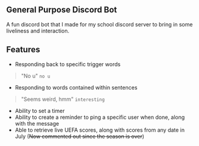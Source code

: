 ## General Purpose Discord Bot
A fun discord bot that I made for my school discord server to bring in some liveliness and interaction. 

## Features
- Responding back to specific trigger words
> "No u" `no u`
- Responding to words contained within sentences
> "Seems weird, hmm" `interesting`
- Ability to set a timer
- Ability to create a reminder to ping a specific user when done, along with the message
- Able to retrieve live UEFA scores, along with scores from any date in July (~~Now commented out since the season is over~~)
